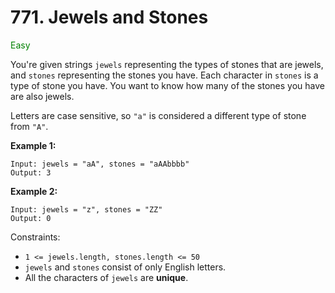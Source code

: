 # 771. Jewels and Stones
<span style="color:green">Easy</span>

You're given strings `jewels` representing the types of stones that are jewels, and `stones` representing the stones you have. Each character in `stones` is a type of stone you have. You want to know how many of the stones you have are also jewels.

Letters are case sensitive, so `"a"` is considered a different type of stone from `"A"`.

**Example 1:**
```
Input: jewels = "aA", stones = "aAAbbbb"
Output: 3
```
**Example 2:**
```
Input: jewels = "z", stones = "ZZ"
Output: 0
```

Constraints:
- `1 <= jewels.length, stones.length <= 50`
- `jewels` and `stones` consist of only English letters.
- All the characters of `jewels` are **unique**.